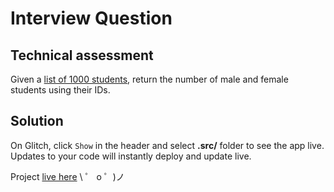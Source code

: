 # Interview Question

## Technical assessment

   Given a [list of 1000 students](https://github.com/mayeedwin/fetch-moringa/blob/master/src/data/Students.json), return the number
 of male and female students using their IDs.

## Solution

On Glitch, click `Show` in the header and select **.src/** folder to see the app live. Updates to your code will instantly deploy and update live.

Project [live here](https://moringa-assessment.glitch.me/src/)
\ ゜ o ゜)ノ
